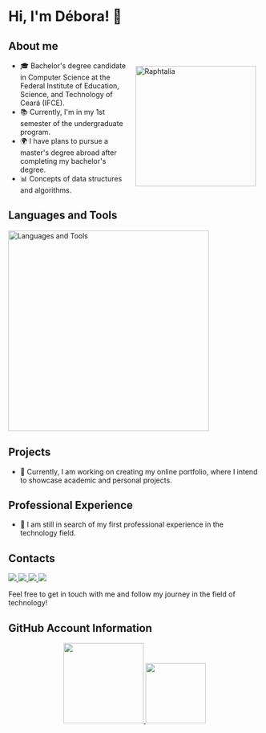 # Hi, I'm Débora! 👋
## About me

<div> 
<!--Icone Raphtalia-->
  <img align="right" alt="Raphtalia" height="240" src="https://i.pinimg.com/564x/6e/91/2f/6e912f30ee2b48ef7b33547cf8f267a7.jpg" style="padding: 10px;">
</div>
  <link rel="stylesheet" href=>

- 🎓 Bachelor's degree candidate in Computer Science at the Federal Institute of Education, Science, and Technology of Ceará (IFCE).
- 📚 Currently, I'm in my 1st semester of the undergraduate program.
- 🌍 I have plans to pursue a master's degree abroad after completing my bachelor's degree.
- 📊 Concepts of data structures and algorithms. 

## Languages and Tools
<a href="https://skillicons.dev">
  <img src="https://skillicons.dev/icons?i=c,js,html,css,linux,vscode,git,github,markdown,bash" alt="Languages and Tools" width="400">
</a>

## Projects
- 🚧 Currently, I am working on creating my online portfolio, where I intend to showcase academic and personal projects.

## Professional Experience
- 🚀 I am still in search of my first professional experience in the technology field.

## Contacts
<!--LinkedIn-->
<a href="https://www.linkedin.com/in/deboradls" target="_blank">
  <img src="https://img.shields.io/badge/-LinkedIn-%230077B5?style=for-the-badge&logo=linkedin&logoColor=white">
</a> 
<!--Instagram-->
<a href="https://www.instagram.com/deboradls" target="_blank">
  <img src="https://img.shields.io/badge/-Instagram-%23E4405F?style=for-the-badge&logo=instagram&logoColor=white" target="_blank">
</a>
<!--Telegram-->
<a href="https://t.me/deboradls" target="_blank">
  <img src="https://img.shields.io/badge/-Telegram-%232CA5E0?style=for-the-badge&logo=telegram&logoColor=white" target="_blank">
</a>
<!--Outlook-->
<a href="mailto:deboradls@outlook.com.br" target="_blank">
  <img src="https://img.shields.io/badge/-Outlook-%230078D4?style=for-the-badge&logo=microsoft-outlook&logoColor=white" target="_blank">
</a>

Feel free to get in touch with me and follow my journey in the field of technology!

## GitHub Account Information
<div style="text-align: center;">
<!--Github Stats-->
  <a href="https://github.com/anuraghazra/github-readme-stats">
    <img height="160" src="https://github-readme-stats.vercel.app/api?username=deboradls&theme=dracula&hide=prs&show_icons=true&rank_icon=github&show=" />
  </a>
  <!--Languages-->
  <a href="https://github.com/anuraghazra/convoychat">
    <img height="120" src="https://github-readme-stats.vercel.app/api/top-langs/?username=deboradls&layout=compact&theme=dracula" />
  </a>
</div>

